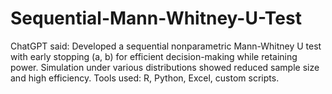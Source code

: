 # Sequential-Mann-Whitney-U-Test
ChatGPT said: Developed a sequential nonparametric Mann-Whitney U test with early stopping (a, b) for efficient decision-making while retaining power. Simulation under various distributions showed reduced sample size and high efficiency. Tools used: R, Python, Excel, custom scripts.
